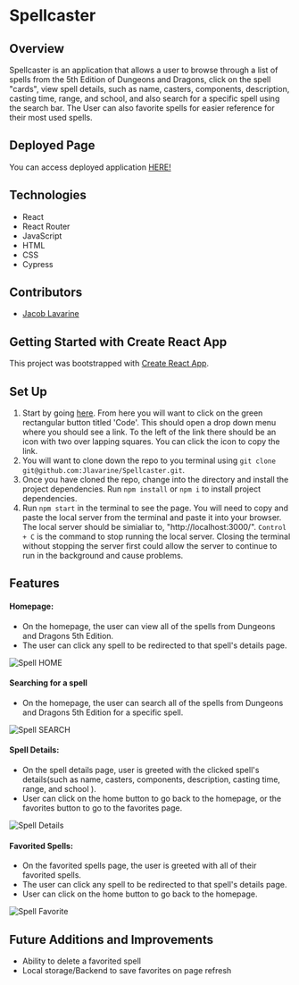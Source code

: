 # Spellcaster

## Overview

Spellcaster is an application that allows a user to browse through a list of spells from the 5th Edition of Dungeons and Dragons, click on the spell "cards", view spell details, such as name, casters, components, description, casting time, range, and school, and also search for a specific spell using the search bar. The User can also favorite spells for easier reference for their most used spells.

## Deployed Page

You can access deployed application [HERE!](https://spellcaster-react.herokuapp.com/)

## Technologies

- React
- React Router
- JavaScript
- HTML
- CSS
- Cypress

## Contributors

- [Jacob Lavarine](https://github.com/Jlavarine)


## Getting Started with Create React App

This project was bootstrapped with [Create React App](https://github.com/facebook/create-react-app).

## Set Up

1. Start by going [here](https://github.com/Jlavarine/Spellcaster). From here you will want to click on the green rectangular button titled 'Code'. This should open a drop down menu where you should see a link. To the left of the link there should be an icon with two over lapping squares. You can click the icon to copy the link.
2. You will want to clone down the repo to you terminal using `git clone git@github.com:Jlavarine/Spellcaster.git`.
3. Once you have cloned the repo, change into the directory and install the project dependencies. Run `npm install` or `npm i` to install project dependencies.
4. Run `npm start` in the terminal to see the page. You will need to copy and paste the local server from the terminal and paste it into your browser. The local server should be simialiar to, "http://localhost:3000/". `Control + C` is the command to stop running the local server. Closing the terminal without stopping the server first could allow the server to continue to run in the background and cause problems.

## Features

#### Homepage:
- On the homepage, the user can view all of the spells from Dungeons and Dragons 5th Edition.
- The user can click any spell to be redirected to that spell's details page.


![Spell HOME](https://user-images.githubusercontent.com/96446170/173198049-c203a693-b86c-4f80-b367-f7a03f624f8b.gif)

#### Searching for a spell
- On the homepage, the user can search all of the spells from Dungeons and Dragons 5th Edition for a specific spell.


![Spell SEARCH](https://user-images.githubusercontent.com/96446170/173198182-86e197d7-6b53-486c-ae3f-902a0052d371.gif)


#### Spell Details:
- On the spell details page, user is greeted with the clicked spell's details(such as name, casters, components, description, casting time, range, and school ).
- User can click on the home button to go back to the homepage, or the favorites button to go to the favorites page.

![Spell Details](https://user-images.githubusercontent.com/96446170/173198130-9108a176-7a31-41a3-bae0-afef277b831a.gif)


#### Favorited Spells:
- On the  favorited spells page,  the user is greeted with all of their favorited spells.
- The user can click any spell to be redirected to that spell's details page.
- User can click on the home button to go back to the homepage.


![Spell Favorite](https://user-images.githubusercontent.com/96446170/173198144-51e31d77-f933-4c26-bc16-a493d993fc7e.gif)


## Future Additions and Improvements

- Ability to delete a favorited spell
- Local storage/Backend to save favorites on page refresh
